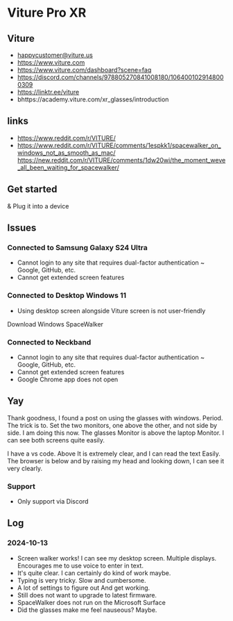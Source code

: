 # Viture Pro XR

## Viture

* ‍happycustomer@viture.us
* https://www.viture.com
* https://www.viture.com/dashboard?scene=faq
* https://discord.com/channels/978805270841008180/1064001029148000309
* https://linktr.ee/viture
* bhttps://academy.viture.com/xr_glasses/introduction

## links

* https://www.reddit.com/r/VITURE/
* https://www.reddit.com/r/VITURE/comments/1espkk1/spacewalker_on_windows_not_as_smooth_as_mac/
https://new.reddit.com/r/VITURE/comments/1dw20wi/the_moment_weve_all_been_waiting_for_spacewalker/

## Get started

& Plug it into a device

## Issues

### Connected to Samsung Galaxy S24 Ultra

* Cannot login to any site that requires dual-factor authentication ~ Google, GitHub, etc.
* Cannot get extended screen features

### Connected to Desktop Windows 11

* Using desktop screen alongside Viture screen is not user-friendly

Download Windows SpaceWalker

### Connected to Neckband

* Cannot login to any site that requires dual-factor authentication ~ Google, GitHub, etc.
* Cannot get extended screen features
* Google Chrome app does not open

## Yay

Thank goodness, I found a post on using the glasses with windows. Period. The trick is to. Set the two monitors, one above the other, and not side by side. I am doing this now. The glasses Monitor  is above the laptop Monitor. I can see both screens quite easily.

I have a vs code. Above It is extremely clear, and I can read the text Easily. The browser is below and by raising my head and looking down, I can see it very clearly.

### Support

* Only support via Discord


## Log

### 2024-10-13

* Screen walker works! I can see my desktop screen. Multiple displays. Encourages me to use voice to enter in text.
* It's quite clear. I can certainly do kind of work maybe.
* Typing is very tricky. Slow and cumbersome.
* A lot of settings to figure out And get working.
* Still does not want to upgrade to latest firmware.
* SpaceWalker does not run on the Microsoft Surface
* Did the glasses make me feel nauseous? Maybe.


